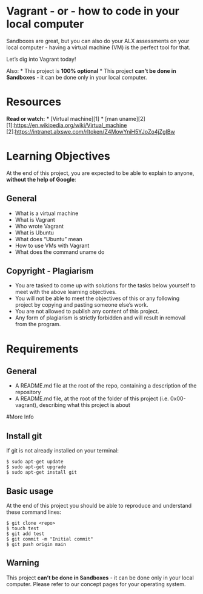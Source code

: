 # Vagrant - or - how to code in your local computer
Sandboxes are great, but you can also do your ALX assessments on your local computer - having a virtual machine (VM) is the perfect tool for that.

Let’s dig into Vagrant today!

Also:
    * This project is **100% optional**
    * This project **can’t be done in Sandboxes** - it can be done only in your local computer.


# Resources
**Read or watch:**
    * [Virtual machine][1]
    * [man uname][2] 
[1]:https://en.wikipedia.org/wiki/Virtual_machine
[2]:https://intranet.alxswe.com/rltoken/Z4MowYniH5YJoZo4jZgIBw


# Learning Objectives
At the end of this project, you are expected to be able to explain to anyone, **without the help of Google**:
## General
   * What is a virtual machine
   * What is Vagrant
   * Who wrote Vagrant
   * What is Ubuntu
   * What does “Ubuntu” mean
   * How to use VMs with Vagrant
   * What does the command uname  do
## Copyright - Plagiarism

   * You are tasked to come up with solutions for the tasks below yourself to meet with the above learning objectives.
   * You will not be able to meet the objectives of this or any following project by copying and pasting someone else’s work.
   * You are not allowed to publish any content of this project.
   * Any form of plagiarism is strictly forbidden and will result in removal from the program.

# Requirements

## General 
   * A README.md file at the root of the repo, containing a description of the repository
   * A README.md file, at the root of the folder of this project (i.e. 0x00-vagrant), describing what this project is about

#More Info

## Install git

If git is not already installed on your terminal:
~~~~
$ sudo apt-get update
$ sudo apt-get upgrade
$ sudo apt-get install git
~~~~
## Basic usage

At the end of this project you should be able to reproduce and understand these command lines:

~~~~
$ git clone <repo>
$ touch test
$ git add test
$ git commit -m "Initial commit"
$ git push origin main
~~~~
## Warning
This project **can’t be done in Sandboxes** - it can be done only in your local computer. Please refer to our concept pages for your operating system.



